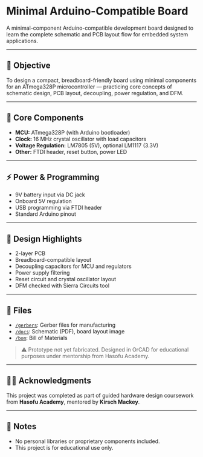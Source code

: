 # Minimal Arduino-Compatible Board
A minimal-component Arduino-compatible development board designed to learn the complete schematic and PCB layout flow for embedded system applications.

---

## 🧠 Objective

To design a compact, breadboard-friendly board using minimal components for an ATmega328P microcontroller — practicing core concepts of schematic design, PCB layout, decoupling, power regulation, and DFM.

---

## 🔧 Core Components

- **MCU:** ATmega328P (with Arduino bootloader)
- **Clock:** 16 MHz crystal oscillator with load capacitors
- **Voltage Regulation:** LM7805 (5V), optional LM1117 (3.3V)
- **Other:** FTDI header, reset button, power LED

---

## ⚡ Power & Programming

- 9V battery input via DC jack
- Onboard 5V regulation
- USB programming via FTDI header
- Standard Arduino pinout

---

## 📐 Design Highlights

- 2-layer PCB
- Breadboard-compatible layout
- Decoupling capacitors for MCU and regulators
- Power supply filtering
- Reset circuit and crystal oscillator layout
- DFM checked with Sierra Circuits tool

---

## 📎 Files

- [`/gerbers`](./gerbers): Gerber files for manufacturing
- [`/docs`](./docs): Schematic (PDF), board layout image
- [`/bom`](./bom): Bill of Materials

> ⚠️ Prototype not yet fabricated. Designed in OrCAD for educational purposes under mentorship from Hasofu Academy.

---

## 👨‍🏫 Acknowledgments

This project was completed as part of guided hardware design coursework from **Hasofu Academy**, mentored by **Kirsch Mackey**.

---

## 🚫 Notes

- No personal libraries or proprietary components included.
- This project is for educational use only.

